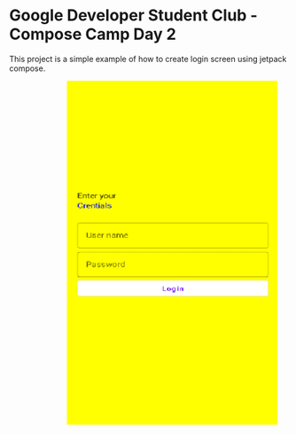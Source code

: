 # Google Developer Student Club - Compose Camp Day 2
This project is a simple example of how to create login screen using jetpack compose.  

  <img src="LoginScreen.png" width="380" height="620" align="right" hspace="20">

